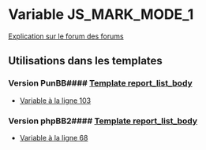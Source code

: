 # Variable JS_MARK_MODE_1
[Explication sur le forum des forums](http://forum.forumactif.com/t294113-listing-des-variables#JS_MARK_MODE_1)
## Utilisations dans les templates
### Version PunBB#### [Template report_list_body](punbb/report_list_body.md)
* [Variable à la ligne 103](../punbb/report_list_body.tpl#L103)
### Version phpBB2#### [Template report_list_body](subsilver/report_list_body.md)
* [Variable à la ligne 68](../subsilver/report_list_body.tpl#L68)